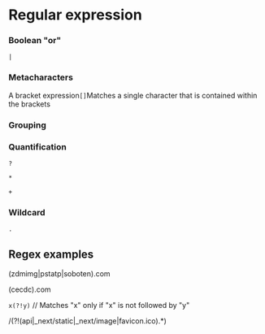 # Regular expression

### Boolean "or"

`|`
### Metacharacters
A bracket expression`[]`Matches a single character that is contained within the brackets

### Grouping



### Quantification

`?`

`*`

`+`

### Wildcard

`.`

## Regex examples

(zdmimg|pstatp|soboten)\.com

(cecdc)\.com

`x(?!y)`  // Matches "x" only if "x" is not followed by "y"

\/(?!(api|_next\/static|_next\/image|favicon.ico).*)